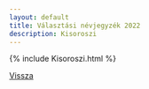```yaml
---
layout: default
title: Választási névjegyzék 2022
description: Kisoroszi
---
```


{% include Kisoroszi.html %}

[Vissza](./)